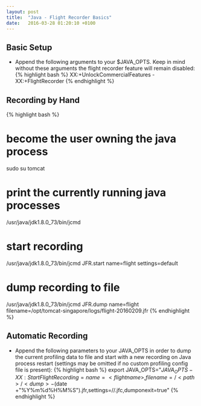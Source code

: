 ```yaml
---
layout: post
title:  "Java - Flight Recorder Basics"
date:   2016-03-28 01:20:10 +0100
---
```


## Basic Setup

* Append the following arguments to your $JAVA_OPTS. Keep in mind without these arguments the flight recorder feature will remain disabled:
{% highlight bash %}
  XX:+UnlockCommercialFeatures -XX:+FlightRecorder
{% endhighlight %}

## Recording by Hand

{% highlight bash %}
# become the user owning the java process
sudo su tomcat

# print the currently running java processes
/usr/java/jdk1.8.0_73/bin/jcmd

# start recording
/usr/java/jdk1.8.0_73/bin/jcmd <proc id> JFR.start name=flight settings=default

# dump recording to file
/usr/java/jdk1.8.0_73/bin/jcmd <proc id> JFR.dump name=flight filename=/opt/tomcat-singapore/logs/flight-20160209.jfr
{% endhighlight %}

## Automatic Recording

* Append the following parameters to your JAVA_OPTS in order to dump the current profiling data to file and start with a new recording on Java process restart (settings may be omitted if no custom profiling config file is present):
{% highlight bash %}
  export JAVA_OPTS="$JAVA_OPTS -XX:StartFlightRecording=name=<flight name>,filename=/<path>/<dump>-$(date +"%Y%m%d%H%M%S").jfr,settings=/<path>/<settings>.jfc,dumponexit=true"
{% endhighlight %}
